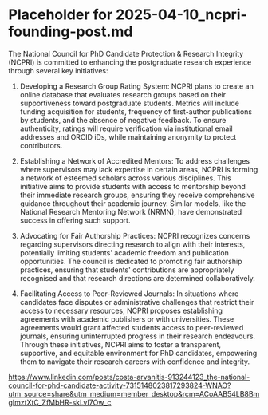 # Placeholder for 2025-04-10_ncpri-founding-post.md
The National Council for PhD Candidate Protection & Research Integrity (NCPRI) is committed to enhancing the postgraduate research experience through several key initiatives:​
1. Developing a Research Group Rating System: NCPRI plans to create an online database that evaluates research groups based on their supportiveness toward postgraduate students. Metrics will include funding acquisition for students, frequency of first-author publications by students, and the absence of negative feedback. To ensure authenticity, ratings will require verification via institutional email addresses and ORCID iDs, while maintaining anonymity to protect contributors.​

2. Establishing a Network of Accredited Mentors: To address challenges where supervisors may lack expertise in certain areas, NCPRI is forming a network of esteemed scholars across various disciplines. This initiative aims to provide students with access to mentorship beyond their immediate research groups, ensuring they receive comprehensive guidance throughout their academic journey. Similar models, like the National Research Mentoring Network (NRMN), have demonstrated success in offering such support.

3. Advocating for Fair Authorship Practices: NCPRI recognizes concerns regarding supervisors directing research to align with their interests, potentially limiting students' academic freedom and publication opportunities. The council is dedicated to promoting fair authorship practices, ensuring that students' contributions are appropriately recognised and that research directions are determined collaboratively.​

4. Facilitating Access to Peer-Reviewed Journals: In situations where candidates face disputes or administrative challenges that restrict their access to necessary resources, NCPRI proposes establishing agreements with academic publishers or with universities. These agreements would grant affected students access to peer-reviewed journals, ensuring uninterrupted progress in their research endeavours.​
Through these initiatives, NCPRI aims to foster a transparent, supportive, and equitable environment for PhD candidates, empowering them to navigate their research careers with confidence and integrity.

https://www.linkedin.com/posts/costa-arvanitis-913244123_the-national-council-for-phd-candidate-activity-7315148023817293824-WNAO?utm_source=share&utm_medium=member_desktop&rcm=ACoAAB54LB8BmgImztXtC_ZfMbHR-skLvI7Ow_c
